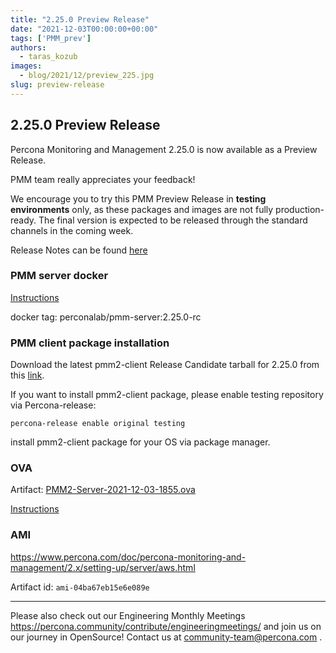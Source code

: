 ```yaml
---
title: "2.25.0 Preview Release"
date: "2021-12-03T00:00:00+00:00"
tags: ['PMM_prev']
authors:
  - taras_kozub
images:
  - blog/2021/12/preview_225.jpg
slug: preview-release
---
```


## 2.25.0 Preview Release

Percona Monitoring and Management 2.25.0 is now available as a Preview Release.

PMM team really appreciates your feedback!

We encourage you to try this PMM Preview Release in **testing environments** only, as these packages and images are not fully production-ready. The final version is expected to be released through the standard channels in the coming week.

Release Notes can be found [here](https://deploy-preview-643--pmm-doc.netlify.app/release-notes/2.25.0.html)


### PMM server docker

[Instructions](https://www.percona.com/doc/percona-monitoring-and-management/2.x/setting-up/server/docker.html)

docker tag: perconalab/pmm-server:2.25.0-rc

### PMM client package installation

Download the latest pmm2-client Release Candidate tarball for 2.25.0 from this [link](https://s3.us-east-2.amazonaws.com/pmm-build-cache/PR-BUILDS/pmm2-client/pmm2-client-latest-3300.tar.gz).


If you want to install pmm2-client package, please enable testing repository via Percona-release: 
```
percona-release enable original testing
```

install pmm2-client package for your OS via package manager.

### OVA

Artifact: [PMM2-Server-2021-12-03-1855.ova](http://percona-vm.s3-website-us-east-1.amazonaws.com/PMM2-Server-2021-12-03-1855.ova)

[Instructions](https://www.percona.com/doc/percona-monitoring-and-management/2.x/setting-up/server/virtual-appliance.html)

### AMI

https://www.percona.com/doc/percona-monitoring-and-management/2.x/setting-up/server/aws.html

Artifact id: `ami-04ba67eb15e6e089e`

---

Please also check out our Engineering Monthly Meetings https://percona.community/contribute/engineeringmeetings/ and join us on our journey in OpenSource! Contact us at community-team@percona.com .
